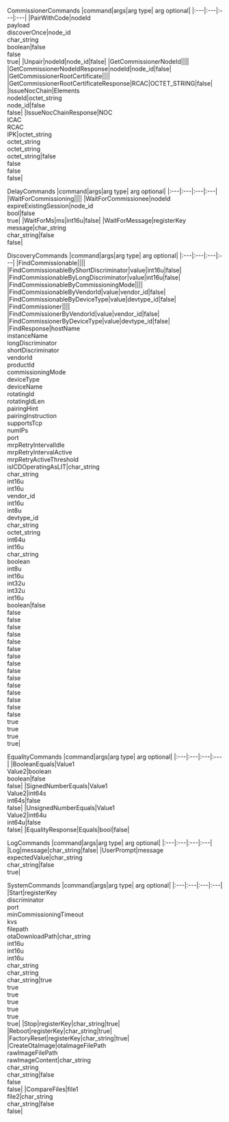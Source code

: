 <!---
This file is automatically generated by a script.
DO NOT HAND-EDIT THIS FILE.
Script: generate_pseudo_cluster_doc_tables.py
-->



CommissionerCommands
|command|args|arg type| arg optional|
|:---|:---|:---|:---|
|PairWithCode|nodeId<br />payload<br />discoverOnce|node_id<br />char_string<br />boolean|false<br />false<br />true|
|Unpair|nodeId|node_id|false|
|GetCommissionerNodeId||||
|GetCommissionerNodeIdResponse|nodeId|node_id|false|
|GetCommissionerRootCertificate||||
|GetCommissionerRootCertificateResponse|RCAC|OCTET_STRING|false|
|IssueNocChain|Elements<br />nodeId|octet_string<br />node_id|false<br />false|
|IssueNocChainResponse|NOC<br />ICAC<br />RCAC<br />IPK|octet_string<br />octet_string<br />octet_string<br />octet_string|false<br />false<br />false<br />false|


DelayCommands
|command|args|arg type| arg optional|
|:---|:---|:---|:---|
|WaitForCommissioning||||
|WaitForCommissionee|nodeId<br />expireExistingSession|node_id<br />bool|false<br />true|
|WaitForMs|ms|int16u|false|
|WaitForMessage|registerKey<br />message|char_string<br />char_string|false<br />false|


DiscoveryCommands
|command|args|arg type| arg optional|
|:---|:---|:---|:---|
|FindCommissionable||||
|FindCommissionableByShortDiscriminator|value|int16u|false|
|FindCommissionableByLongDiscriminator|value|int16u|false|
|FindCommissionableByCommissioningMode||||
|FindCommissionableByVendorId|value|vendor_id|false|
|FindCommissionableByDeviceType|value|devtype_id|false|
|FindCommissioner||||
|FindCommissionerByVendorId|value|vendor_id|false|
|FindCommissionerByDeviceType|value|devtype_id|false|
|FindResponse|hostName<br />instanceName<br />longDiscriminator<br />shortDiscriminator<br />vendorId<br />productId<br />commissioningMode<br />deviceType<br />deviceName<br />rotatingId<br />rotatingIdLen<br />pairingHint<br />pairingInstruction<br />supportsTcp<br />numIPs<br />port<br />mrpRetryIntervalIdle<br />mrpRetryIntervalActive<br />mrpRetryActiveThreshold<br />isICDOperatingAsLIT|char_string<br />char_string<br />int16u<br />int16u<br />vendor_id<br />int16u<br />int8u<br />devtype_id<br />char_string<br />octet_string<br />int64u<br />int16u<br />char_string<br />boolean<br />int8u<br />int16u<br />int32u<br />int32u<br />int16u<br />boolean|false<br />false<br />false<br />false<br />false<br />false<br />false<br />false<br />false<br />false<br />false<br />false<br />false<br />false<br />false<br />false<br />true<br />true<br />true<br />true|


EqualityCommands
|command|args|arg type| arg optional|
|:---|:---|:---|:---|
|BooleanEquals|Value1<br />Value2|boolean<br />boolean|false<br />false|
|SignedNumberEquals|Value1<br />Value2|int64s<br />int64s|false<br />false|
|UnsignedNumberEquals|Value1<br />Value2|int64u<br />int64u|false<br />false|
|EqualityResponse|Equals|bool|false|


LogCommands
|command|args|arg type| arg optional|
|:---|:---|:---|:---|
|Log|message|char_string|false|
|UserPrompt|message<br />expectedValue|char_string<br />char_string|false<br />true|


SystemCommands
|command|args|arg type| arg optional|
|:---|:---|:---|:---|
|Start|registerKey<br />discriminator<br />port<br />minCommissioningTimeout<br />kvs<br />filepath<br />otaDownloadPath|char_string<br />int16u<br />int16u<br />int16u<br />char_string<br />char_string<br />char_string|true<br />true<br />true<br />true<br />true<br />true<br />true|
|Stop|registerKey|char_string|true|
|Reboot|registerKey|char_string|true|
|FactoryReset|registerKey|char_string|true|
|CreateOtaImage|otaImageFilePath<br />rawImageFilePath<br />rawImageContent|char_string<br />char_string<br />char_string|false<br />false<br />false|
|CompareFiles|file1<br />file2|char_string<br />char_string|false<br />false|

